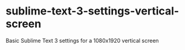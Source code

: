 sublime-text-3-settings-vertical-screen
=======================================

Basic Sublime Text 3 settings for a 1080x1920 vertical screen
